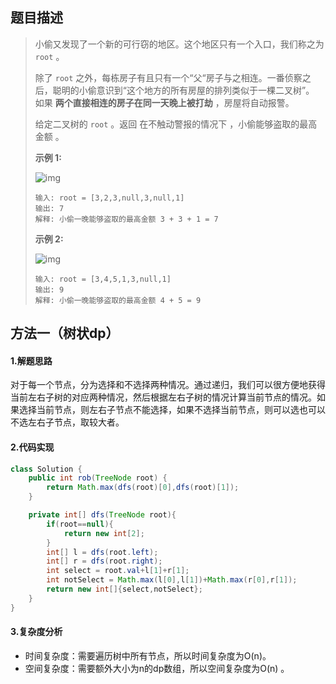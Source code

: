 ## 题目描述 
>  小偷又发现了一个新的可行窃的地区。这个地区只有一个入口，我们称之为 `root` 。
>
>  除了 `root` 之外，每栋房子有且只有一个“父“房子与之相连。一番侦察之后，聪明的小偷意识到“这个地方的所有房屋的排列类似于一棵二叉树”。 如果 **两个直接相连的房子在同一天晚上被打劫** ，房屋将自动报警。
>
>  给定二叉树的 `root` 。返回 在不触动警报的情况下 ，小偷能够盗取的最高金额 。
>
>   
>
>  **示例 1:**
>
>  ![img](https://assets.leetcode.com/uploads/2021/03/10/rob1-tree.jpg)
>
>  ```
>  输入: root = [3,2,3,null,3,null,1]
>  输出: 7 
>  解释: 小偷一晚能够盗取的最高金额 3 + 3 + 1 = 7
>  ```
>
>  **示例 2:**
>
>  ![img](https://assets.leetcode.com/uploads/2021/03/10/rob2-tree.jpg)
>
>  ```
>  输入: root = [3,4,5,1,3,null,1]
>  输出: 9
>  解释: 小偷一晚能够盗取的最高金额 4 + 5 = 9
>  ```


## 方法一（树状dp）
#### 1.解题思路
对于每一个节点，分为选择和不选择两种情况。通过递归，我们可以很方便地获得当前左右子树的对应两种情况，然后根据左右子树的情况计算当前节点的情况。如果选择当前节点，则左右子节点不能选择，如果不选择当前节点，则可以选也可以不选左右子节点，取较大者。

#### 2.代码实现
```java
class Solution {
    public int rob(TreeNode root) {
        return Math.max(dfs(root)[0],dfs(root)[1]);
    }

    private int[] dfs(TreeNode root){
        if(root==null){
            return new int[2];
        }
        int[] l = dfs(root.left);
        int[] r = dfs(root.right);
        int select = root.val+l[1]+r[1];
        int notSelect = Math.max(l[0],l[1])+Math.max(r[0],r[1]);
        return new int[]{select,notSelect};
    }
}
```
#### 3.复杂度分析

- 时间复杂度：需要遍历树中所有节点，所以时间复杂度为O(n)。
- 空间复杂度：需要额外大小为n的dp数组，所以空间复杂度为O(n) 。

